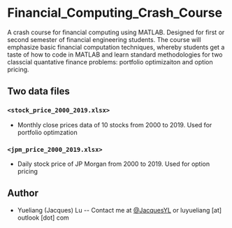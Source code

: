 # Financial_Computing_Crash_Course

A crash course for financial computing using MATLAB. Designed for first or second semester of financial engineering students. The course will emphasize basic financial computation techniques, whereby students get a taste of how to code in MATLAB and learn standard methodologies for two classcial quantative finance problems: portfolio optimizaiton and option pricing. 

## Two data files

### `<stock_price_2000_2019.xlsx>`

* Monthly close prices data of 10 stocks from 2000 to 2019. Used for portfolio optimzation

### `<jpm_price_2000_2019.xlsx>`

* Daily stock price of JP Morgan from 2000 to 2019. Used for option pricing 

## Author

* Yueliang (Jacques) Lu -- Contact me at 
[@JacquesYL](https://github.com/JacquesYL) or luyueliang [at] outlook [dot] com

